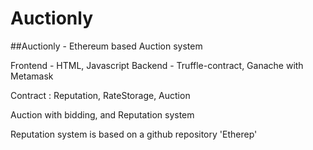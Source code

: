 # Auctionly
##Auctionly - Ethereum based Auction system

Frontend - HTML, Javascript
Backend - Truffle-contract, Ganache with Metamask

Contract : Reputation, RateStorage, Auction

Auction with bidding, and Reputation system

Reputation system is based on a github repository 'Etherep'

